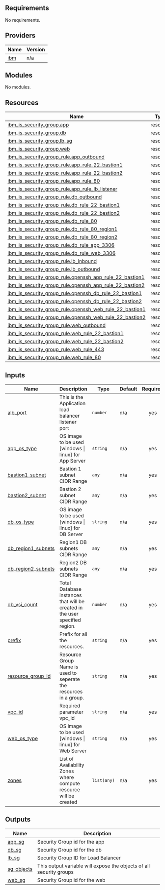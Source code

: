 ## Requirements

No requirements.

## Providers

| Name | Version |
|------|---------|
| <a name="provider_ibm"></a> [ibm](#provider\_ibm) | n/a |

## Modules

No modules.

## Resources

| Name | Type |
|------|------|
| [ibm_is_security_group.app](https://registry.terraform.io/providers/IBM-Cloud/ibm/latest/docs/resources/is_security_group) | resource |
| [ibm_is_security_group.db](https://registry.terraform.io/providers/IBM-Cloud/ibm/latest/docs/resources/is_security_group) | resource |
| [ibm_is_security_group.lb_sg](https://registry.terraform.io/providers/IBM-Cloud/ibm/latest/docs/resources/is_security_group) | resource |
| [ibm_is_security_group.web](https://registry.terraform.io/providers/IBM-Cloud/ibm/latest/docs/resources/is_security_group) | resource |
| [ibm_is_security_group_rule.app_outbound](https://registry.terraform.io/providers/IBM-Cloud/ibm/latest/docs/resources/is_security_group_rule) | resource |
| [ibm_is_security_group_rule.app_rule_22_bastion1](https://registry.terraform.io/providers/IBM-Cloud/ibm/latest/docs/resources/is_security_group_rule) | resource |
| [ibm_is_security_group_rule.app_rule_22_bastion2](https://registry.terraform.io/providers/IBM-Cloud/ibm/latest/docs/resources/is_security_group_rule) | resource |
| [ibm_is_security_group_rule.app_rule_80](https://registry.terraform.io/providers/IBM-Cloud/ibm/latest/docs/resources/is_security_group_rule) | resource |
| [ibm_is_security_group_rule.app_rule_lb_listener](https://registry.terraform.io/providers/IBM-Cloud/ibm/latest/docs/resources/is_security_group_rule) | resource |
| [ibm_is_security_group_rule.db_outbound](https://registry.terraform.io/providers/IBM-Cloud/ibm/latest/docs/resources/is_security_group_rule) | resource |
| [ibm_is_security_group_rule.db_rule_22_bastion1](https://registry.terraform.io/providers/IBM-Cloud/ibm/latest/docs/resources/is_security_group_rule) | resource |
| [ibm_is_security_group_rule.db_rule_22_bastion2](https://registry.terraform.io/providers/IBM-Cloud/ibm/latest/docs/resources/is_security_group_rule) | resource |
| [ibm_is_security_group_rule.db_rule_80](https://registry.terraform.io/providers/IBM-Cloud/ibm/latest/docs/resources/is_security_group_rule) | resource |
| [ibm_is_security_group_rule.db_rule_80_region1](https://registry.terraform.io/providers/IBM-Cloud/ibm/latest/docs/resources/is_security_group_rule) | resource |
| [ibm_is_security_group_rule.db_rule_80_region2](https://registry.terraform.io/providers/IBM-Cloud/ibm/latest/docs/resources/is_security_group_rule) | resource |
| [ibm_is_security_group_rule.db_rule_app_3306](https://registry.terraform.io/providers/IBM-Cloud/ibm/latest/docs/resources/is_security_group_rule) | resource |
| [ibm_is_security_group_rule.db_rule_web_3306](https://registry.terraform.io/providers/IBM-Cloud/ibm/latest/docs/resources/is_security_group_rule) | resource |
| [ibm_is_security_group_rule.lb_inbound](https://registry.terraform.io/providers/IBM-Cloud/ibm/latest/docs/resources/is_security_group_rule) | resource |
| [ibm_is_security_group_rule.lb_outbound](https://registry.terraform.io/providers/IBM-Cloud/ibm/latest/docs/resources/is_security_group_rule) | resource |
| [ibm_is_security_group_rule.openssh_app_rule_22_bastion1](https://registry.terraform.io/providers/IBM-Cloud/ibm/latest/docs/resources/is_security_group_rule) | resource |
| [ibm_is_security_group_rule.openssh_app_rule_22_bastion2](https://registry.terraform.io/providers/IBM-Cloud/ibm/latest/docs/resources/is_security_group_rule) | resource |
| [ibm_is_security_group_rule.openssh_db_rule_22_bastion1](https://registry.terraform.io/providers/IBM-Cloud/ibm/latest/docs/resources/is_security_group_rule) | resource |
| [ibm_is_security_group_rule.openssh_db_rule_22_bastion2](https://registry.terraform.io/providers/IBM-Cloud/ibm/latest/docs/resources/is_security_group_rule) | resource |
| [ibm_is_security_group_rule.openssh_web_rule_22_bastion1](https://registry.terraform.io/providers/IBM-Cloud/ibm/latest/docs/resources/is_security_group_rule) | resource |
| [ibm_is_security_group_rule.openssh_web_rule_22_bastion2](https://registry.terraform.io/providers/IBM-Cloud/ibm/latest/docs/resources/is_security_group_rule) | resource |
| [ibm_is_security_group_rule.web_outbound](https://registry.terraform.io/providers/IBM-Cloud/ibm/latest/docs/resources/is_security_group_rule) | resource |
| [ibm_is_security_group_rule.web_rule_22_bastion1](https://registry.terraform.io/providers/IBM-Cloud/ibm/latest/docs/resources/is_security_group_rule) | resource |
| [ibm_is_security_group_rule.web_rule_22_bastion2](https://registry.terraform.io/providers/IBM-Cloud/ibm/latest/docs/resources/is_security_group_rule) | resource |
| [ibm_is_security_group_rule.web_rule_443](https://registry.terraform.io/providers/IBM-Cloud/ibm/latest/docs/resources/is_security_group_rule) | resource |
| [ibm_is_security_group_rule.web_rule_80](https://registry.terraform.io/providers/IBM-Cloud/ibm/latest/docs/resources/is_security_group_rule) | resource |

## Inputs

| Name | Description | Type | Default | Required |
|------|-------------|------|---------|:--------:|
| <a name="input_alb_port"></a> [alb\_port](#input\_alb\_port) | This is the Application load balancer listener port | `number` | n/a | yes |
| <a name="input_app_os_type"></a> [app\_os\_type](#input\_app\_os\_type) | OS image to be used [windows \| linux] for App Server | `string` | n/a | yes |
| <a name="input_bastion1_subnet"></a> [bastion1\_subnet](#input\_bastion1\_subnet) | Bastion 1 subnet CIDR Range | `any` | n/a | yes |
| <a name="input_bastion2_subnet"></a> [bastion2\_subnet](#input\_bastion2\_subnet) | Bastion 2 subnet CIDR Range | `any` | n/a | yes |
| <a name="input_db_os_type"></a> [db\_os\_type](#input\_db\_os\_type) | OS image to be used [windows \| linux] for DB Server | `string` | n/a | yes |
| <a name="input_db_region1_subnets"></a> [db\_region1\_subnets](#input\_db\_region1\_subnets) | Region1 DB subnets CIDR Range | `any` | n/a | yes |
| <a name="input_db_region2_subnets"></a> [db\_region2\_subnets](#input\_db\_region2\_subnets) | Region2 DB subnets CIDR Range | `any` | n/a | yes |
| <a name="input_db_vsi_count"></a> [db\_vsi\_count](#input\_db\_vsi\_count) | Total Database instances that will be created in the user specified region. | `number` | n/a | yes |
| <a name="input_prefix"></a> [prefix](#input\_prefix) | Prefix for all the resources. | `string` | n/a | yes |
| <a name="input_resource_group_id"></a> [resource\_group\_id](#input\_resource\_group\_id) | Resource Group Name is used to seperate the resources in a group. | `string` | n/a | yes |
| <a name="input_vpc_id"></a> [vpc\_id](#input\_vpc\_id) | Required parameter vpc\_id | `string` | n/a | yes |
| <a name="input_web_os_type"></a> [web\_os\_type](#input\_web\_os\_type) | OS image to be used [windows \| linux] for Web Server | `string` | n/a | yes |
| <a name="input_zones"></a> [zones](#input\_zones) | List of Availability Zones where compute resource will be created | `list(any)` | n/a | yes |

## Outputs

| Name | Description |
|------|-------------|
| <a name="output_app_sg"></a> [app\_sg](#output\_app\_sg) | Security Group id for the app |
| <a name="output_db_sg"></a> [db\_sg](#output\_db\_sg) | Security Group id for the db |
| <a name="output_lb_sg"></a> [lb\_sg](#output\_lb\_sg) | Security Group ID for Load Balancer |
| <a name="output_sg_objects"></a> [sg\_objects](#output\_sg\_objects) | This output variable will expose the objects of all security groups |
| <a name="output_web_sg"></a> [web\_sg](#output\_web\_sg) | Security Group id for the web |
